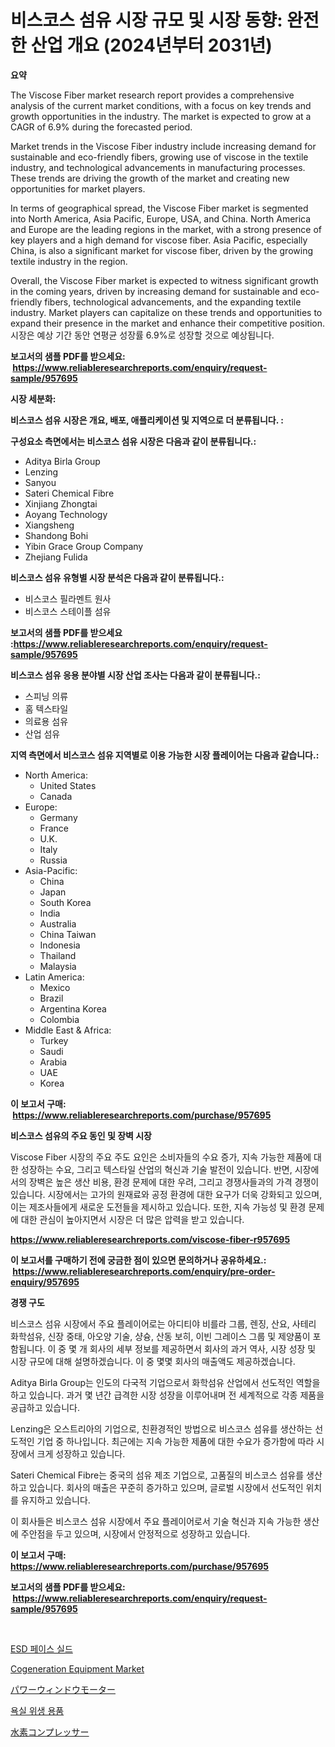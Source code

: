 <p><h1>비스코스 섬유 시장 규모 및 시장 동향: 완전한 산업 개요 (2024년부터 2031년)</h1></p><p><strong>요약</strong></p>
<p><p>The Viscose Fiber market research report provides a comprehensive analysis of the current market conditions, with a focus on key trends and growth opportunities in the industry. The market is expected to grow at a CAGR of 6.9% during the forecasted period.</p><p>Market trends in the Viscose Fiber industry include increasing demand for sustainable and eco-friendly fibers, growing use of viscose in the textile industry, and technological advancements in manufacturing processes. These trends are driving the growth of the market and creating new opportunities for market players.</p><p>In terms of geographical spread, the Viscose Fiber market is segmented into North America, Asia Pacific, Europe, USA, and China. North America and Europe are the leading regions in the market, with a strong presence of key players and a high demand for viscose fiber. Asia Pacific, especially China, is also a significant market for viscose fiber, driven by the growing textile industry in the region.</p><p>Overall, the Viscose Fiber market is expected to witness significant growth in the coming years, driven by increasing demand for sustainable and eco-friendly fibers, technological advancements, and the expanding textile industry. Market players can capitalize on these trends and opportunities to expand their presence in the market and enhance their competitive position.  시장은 예상 기간 동안 연평균 성장률 6.9%로 성장할 것으로 예상됩니다.</p></p>
<p><strong>보고서의 샘플 PDF를 받으세요: &nbsp;<a href="https://www.reliableresearchreports.com/enquiry/request-sample/957695">https://www.reliableresearchreports.com/enquiry/request-sample/957695</a></strong></p>
<p><strong>시장 세분화:</strong></p>
<p><strong> 비스코스 섬유 시장은 개요, 배포, 애플리케이션 및 지역으로 더 분류됩니다. :</strong></p>
<p><strong>구성요소 측면에서는 비스코스 섬유 시장은 다음과 같이 분류됩니다.:</strong></p>
<p><ul><li>Aditya Birla Group</li><li>Lenzing</li><li>Sanyou</li><li>Sateri Chemical Fibre</li><li>Xinjiang Zhongtai</li><li>Aoyang Technology</li><li>Xiangsheng</li><li>Shandong Bohi</li><li>Yibin Grace Group Company</li><li>Zhejiang Fulida</li></ul></p>
<p><strong> 비스코스 섬유 유형별 시장 분석은 다음과 같이 분류됩니다.:</strong></p>
<p><ul><li>비스코스 필라멘트 원사</li><li>비스코스 스테이플 섬유</li></ul></p>
<p><strong>보고서의 샘플 PDF를 받으세요 :<a href="https://www.reliableresearchreports.com/enquiry/request-sample/957695">https://www.reliableresearchreports.com/enquiry/request-sample/957695</a></strong></p>
<p><strong> 비스코스 섬유 응용 분야별 시장 산업 조사는 다음과 같이 분류됩니다.:</strong></p>
<p><ul><li>스피닝 의류</li><li>홈 텍스타일</li><li>의료용 섬유</li><li>산업 섬유</li></ul></p>
<p><strong>지역 측면에서 비스코스 섬유 지역별로 이용 가능한 시장 플레이어는 다음과 같습니다.:</strong></p>
<p><ul>
    <li>
        North America:
        <ul>
            <li>United States</li>
            <li>Canada</li>
        </ul>
    </li>
    <li>
        Europe:
        <ul>
            <li>Germany</li>
            <li>France</li>
            <li>U.K.</li>
            <li>Italy</li>
            <li>Russia</li>
        </ul>
    </li>
    <li>
        Asia-Pacific:
        <ul>
            <li>China</li>
            <li>Japan</li>
            <li>South Korea</li>
            <li>India</li>
            <li>Australia</li>
            <li>China Taiwan</li>
            <li>Indonesia</li>
            <li>Thailand</li>
            <li>Malaysia</li>
        </ul>
    </li>
    <li>
        Latin America:
        <ul>
            <li>Mexico</li>
            <li>Brazil</li>
            <li>Argentina Korea</li>
            <li>Colombia</li>
        </ul>
    </li>
    <li>
        Middle East & Africa:
        <ul>
            <li>Turkey</li>
            <li>Saudi</li>
            <li>Arabia</li>
            <li>UAE</li>
            <li>Korea</li>
        </ul>
    </li>
    </ul></p>
<p><strong>이 보고서 구매: &nbsp;<a href="https://www.reliableresearchreports.com/purchase/957695">https://www.reliableresearchreports.com/purchase/957695</a></strong></p>
<p><strong>비스코스 섬유의 주요 동인 및 장벽 시장</strong></p>
<p><p>Viscose Fiber 시장의 주요 주도 요인은 소비자들의 수요 증가, 지속 가능한 제품에 대한 성장하는 수요, 그리고 텍스타일 산업의 혁신과 기술 발전이 있습니다. 반면, 시장에서의 장벽은 높은 생산 비용, 환경 문제에 대한 우려, 그리고 경쟁사들과의 가격 경쟁이 있습니다. 시장에서는 고가의 원재료와 공정 환경에 대한 요구가 더욱 강화되고 있으며, 이는 제조사들에게 새로운 도전들을 제시하고 있습니다. 또한, 지속 가능성 및 환경 문제에 대한 관심이 높아지면서 시장은 더 많은 압력을 받고 있습니다.</p></p>
<p><strong><a href="https://www.reliableresearchreports.com/viscose-fiber-r957695">https://www.reliableresearchreports.com/viscose-fiber-r957695</a></strong></p>
<p><strong>이 보고서를 구매하기 전에 궁금한 점이 있으면 문의하거나 공유하세요.: &nbsp;<a href="https://www.reliableresearchreports.com/enquiry/pre-order-enquiry/957695">https://www.reliableresearchreports.com/enquiry/pre-order-enquiry/957695</a></strong></p>
<p><strong>경쟁 구도</strong></p>
<p><p>비스코스 섬유 시장에서 주요 플레이어로는 아디티야 비를라 그룹, 렌징, 산요, 사테리 화학섬유, 신장 중태, 아오양 기술, 샹슝, 산동 보히, 이빈 그레이스 그룹 및 제양품이 포함됩니다. 이 중 몇 개 회사의 세부 정보를 제공하면서 회사의 과거 역사, 시장 성장 및 시장 규모에 대해 설명하겠습니다. 이 중 몇몇 회사의 매출액도 제공하겠습니다.</p><p>Aditya Birla Group는 인도의 다국적 기업으로서 화학섬유 산업에서 선도적인 역할을 하고 있습니다. 과거 몇 년간 급격한 시장 성장을 이루어내며 전 세계적으로 각종 제품을 공급하고 있습니다.</p><p>Lenzing은 오스트리아의 기업으로, 친환경적인 방법으로 비스코스 섬유를 생산하는 선도적인 기업 중 하나입니다. 최근에는 지속 가능한 제품에 대한 수요가 증가함에 따라 시장에서 크게 성장하고 있습니다.</p><p>Sateri Chemical Fibre는 중국의 섬유 제조 기업으로, 고품질의 비스코스 섬유를 생산하고 있습니다. 회사의 매출은 꾸준히 증가하고 있으며, 글로벌 시장에서 선도적인 위치를 유지하고 있습니다.</p><p>이 회사들은 비스코스 섬유 시장에서 주요 플레이어로서 기술 혁신과 지속 가능한 생산에 주안점을 두고 있으며, 시장에서 안정적으로 성장하고 있습니다.</p></p>
<p><strong>이 보고서 구매: &nbsp; <a href="https://www.reliableresearchreports.com/purchase/957695">https://www.reliableresearchreports.com/purchase/957695</a></strong></p>
<p><strong>보고서의 샘플 PDF를 받으세요: &nbsp;<a href="https://www.reliableresearchreports.com/enquiry/request-sample/957695">https://www.reliableresearchreports.com/enquiry/request-sample/957695</a></strong><strong></strong></p>
<p>&nbsp;</p>
<p><p><a href="https://medium.com/@duculucescu2022/esd-%EC%96%BC%EA%B5%B4-%EB%B0%A9%ED%8C%A8-%EC%8B%9C%EC%9E%A5-%ED%86%B5%EC%B0%B0-%EC%8B%9C%EC%9E%A5-%EB%8F%99%ED%96%A5-%EC%84%B1%EC%9E%A5-2024%EB%85%84%EB%B6%80%ED%84%B0-2031%EB%85%84%EA%B9%8C%EC%A7%80-%EC%98%88%EC%B8%A1%EB%90%9C-%EA%B2%83-4c70ee366cd6">ESD 페이스 실드</a></p><p><a href="https://github.com/ChiragRP21/Market-Research-Report-List-4/blob/main/cogeneration-equipment-market.md">Cogeneration Equipment Market</a></p><p><a href="https://medium.com/@kingmsvie/%E3%83%91%E3%83%AF%E3%83%BC%E3%82%A6%E3%82%A3%E3%83%B3%E3%83%89%E3%82%A6%E3%83%A2%E3%83%BC%E3%82%BF%E3%83%BC%E3%83%9E%E3%83%BC%E3%82%B1%E3%83%83%E3%83%88-2031%E5%B9%B4%E3%81%BE%E3%81%A7%E3%81%AE%E3%83%88%E3%83%AC%E3%83%B3%E3%83%89-%E4%BA%88%E6%B8%AC-%E7%AB%B6%E4%BA%89%E5%88%86%E6%9E%90-aa5447723f6e">パワーウィンドウモーター</a></p><p><a href="https://medium.com/@arthuralety6767836754/%ED%99%94%EC%9E%A5%EC%8B%A4-%EC%9C%84%EC%83%9D%EC%9A%A9%ED%92%88-%EC%8B%9C%EC%9E%A5-%EA%B7%9C%EB%AA%A8-%EC%8B%9C%EC%9E%A5-%EC%A0%84%EB%A7%9D-%EB%B0%8F-%EC%8B%9C%EC%9E%A5-%EC%98%88%EC%B8%A1-2024%EB%85%84%EB%B6%80%ED%84%B0-2031%EB%85%84%EA%B9%8C%EC%A7%80-62bdd180b3d0">욕실 위생 용품</a></p><p><a href="https://medium.com/@myronobertrtys5475654/%E6%B0%B4%E7%B4%A0%E5%9C%A7%E7%B8%AE%E6%A9%9F%E5%B8%82%E5%A0%B4%E3%81%AF-%E5%B8%82%E5%A0%B4%E3%82%B7%E3%82%A7%E3%82%A2-%E5%B8%82%E5%A0%B4%E5%8B%95%E5%90%91-%E5%B8%82%E5%A0%B4%E6%88%90%E9%95%B7%E3%81%AB%E9%96%A2%E3%81%99%E3%82%8B%E6%83%85%E5%A0%B1%E3%82%92%E6%8F%90%E4%BE%9B%E3%81%97%E3%81%BE%E3%81%99-8f5977a8a0e1">水素コンプレッサー</a></p></p>